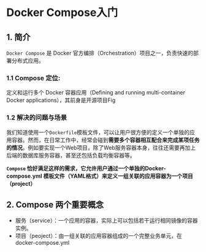 # Docker Compose入门

## 1. 简介

`Docker Compose` 是 Docker 官方编排（Orchestration）项目之一，负责快速的部署分布式应用。

### 1.1 Compose 定位:

 定义和运行多个 Docker 容器应用（Defining and running multi-container Docker applications），其前身是开源项目Fig

### 1.2 解决的问题与场景

我们知道使用一个`Dockerfile`模板文件，可以让用户很方便的定义一个单独的应用容器。然而，在日常工作中，经常会碰到**需要多个容器相互配合来完成某项任务的情况**。例如要实现一个Web项目，除了Web服务容器本身，往往还需要再加上后端的数据库服务容器，甚至还包括负载均衡容器等。

**`Compose` 恰好满足这样的需求，它允许用户通过一个单独的Docker-compose.yml 模板文件（YAML格式）来定义一组关联的应用容器为一个项目（project）**

## 2. Compose 两个重要概念

- 服务（service）：一个应用的容器，实际上可以包括若干运行相同镜像的容器实例。
- 项目（peoject）：由一组关联的应用容器组成的一个完整业务单元，在docker-compose.yml